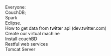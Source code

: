 
Everyone:<br>
CouchDB; <br>
Spark </br>
Eclipse. </br>
How to get data from twitter api (dev.twitter.com) </br>
Create our virtual machine </br>
Install couchBD<br>
Restful web services <br>
Tomcat Server 

